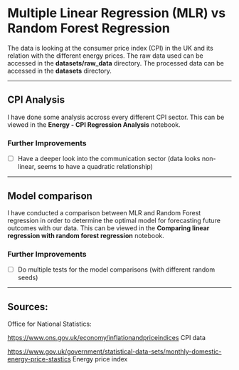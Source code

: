 # Multiple Linear Regression (MLR) vs Random Forest Regression

The data is looking at the consumer price index (CPI) in the UK and its relation with the different energy prices.
The raw data used can be accessed in the **datasets/raw_data** directory.
The processed data can be accessed in the **datasets** directory.

---

## CPI Analysis

I have done some analysis accross every different CPI sector. This can be viewed in the **Energy - CPI Regression Analysis** notebook.

### Further Improvements

- [ ] Have a deeper look into the communication sector (data looks non-linear, seems to have a quadratic relationship)

---

## Model comparison

I have conducted a comparison between MLR and Random Forest regression in order to determine the optimal model for forecasting future outcomes with our data. This can be viewed in the **Comparing linear regression with random forest regression** notebook.

### Further Improvements

- [ ] Do multiple tests for the model comparisons (with different random seeds)

---

## Sources:

Office for National Statistics:

https://www.ons.gov.uk/economy/inflationandpriceindices CPI data

https://www.gov.uk/government/statistical-data-sets/monthly-domestic-energy-price-stastics Energy price index
